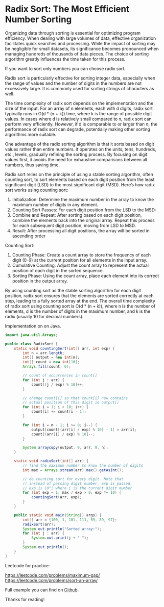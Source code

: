 # Radix Sort: The Most Efficient Number Sorting

Organizing data through sorting is essential for optimizing program efficiency. When dealing with large volumes of data, effective organization facilitates quick searches and processing. While the impact of sorting may be negligible for small datasets, its significance becomes pronounced when managing hundreds of thousands of data pieces. The choice of sorting algorithm greatly influences the time taken for this process.

If you want to sort only numbers you can choose radix sort.

Radix sort is particularly effective for sorting integer data, especially when the range of values and the number of digits in the numbers are not excessively large. It is commonly used for sorting strings of characters as well.

The time complexity of radix sort depends on the implementation and the size of the input. For an array of n elements, each with d digits, radix sort typically runs in O(d * (n + k)) time, where k is the range of possible digit values. In cases where d is relatively small compared to n, radix sort can perform very efficiently. However, if d is comparable to or larger than n, the performance of radix sort can degrade, potentially making other sorting algorithms more suitable.

One advantage of the radix sorting algorithm is that it sorts based on digit values rather than entire numbers. It operates on the units, tens, hundreds, etc., levels, gradually refining the sorting process. By focusing on digit values first, it avoids the need for exhaustive comparisons between all numbers, thus saving time.

Radix sort relies on the principle of using a stable sorting algorithm, often counting sort, to sort elements based on each digit position from the least significant digit (LSD) to the most significant digit (MSD). Here’s how radix sort works using counting sort:

1. Initialization: Determine the maximum number in the array to know the maximum number of digits in any element.
2. Counting Sort Passes: For each digit position from the LSD to the MSD:
3. Combine and Repeat: After sorting based on each digit position, combine the elements back into the original array. Repeat this process for each subsequent digit position, moving from LSD to MSD.
4. Result: After processing all digit positions, the array will be sorted in ascending order

Counting Sort:

1. Counting Phase: Create a count array to store the frequency of each digit (0–9) at the current position for all elements in the input array.
2. Cumulative Counting: Adjust the count array to represent the actual position of each digit in the sorted sequence.
3. Sorting Phase: Using the count array, place each element into its correct position in the output array.

By using counting sort as the stable sorting algorithm for each digit position, radix sort ensures that the elements are sorted correctly at each step, leading to a fully sorted array at the end. The overall time complexity of radix sort using counting sort is O(d * (n + k)), where n is the number of elements, d is the number of digits in the maximum number, and k is the radix (usually 10 for decimal numbers).

Implementation on on Java.

```java
import java.util.Arrays;

public class RadixSort {
    static void countingSort(int[] arr, int exp) {
        int n = arr.length;
        int[] output = new int[n];
        int[] count = new int[10];
        Arrays.fill(count, 0);

        // count of occurrences in count[]
        for (int j : arr) {
            count[(j / exp) % 10]++;
        }

        // change count[i] so that count[i] now contains
        // actual position of this digit in output[]
        for (int i = 1; i < 10; i++) {
            count[i] += count[i - 1];
        }

        for (int i = n - 1; i >= 0; i--) {
            output[count[(arr[i] / exp) % 10] - 1] = arr[i];
            count[(arr[i] / exp) % 10]--;
        }

        System.arraycopy(output, 0, arr, 0, n);
    }

    static void radixSort(int[] arr) {
        // find the maximum number to know the number of digits
        int max = Arrays.stream(arr).max().getAsInt();

        // do counting sort for every digit. Note that
        // instead of passing digit number, exp is passed.
        // exp is 10^i where i is the current digit number
        for (int exp = 1; max / exp > 0; exp *= 10) {
            countingSort(arr, exp);
        }
    }

    public static void main(String[] args) {
        int[] arr = {100, 1, 101, 111, 59, 89, 97};
        radixSort(arr);
        System.out.println("Sorted array:");
        for (int j : arr) {
            System.out.print(j + " ");
        }
        System.out.println();
    }
}
```

Leetcode for practice:

https://leetcode.com/problems/maximum-gap/
https://leetcode.com/problems/sort-an-array/

Full example you can find on [Github](https://github.com/alxkm/articles/blob/master/src/main/java/org/alx/article/_4_radix_sort/RadixSort.java).

Thanks for reading!

